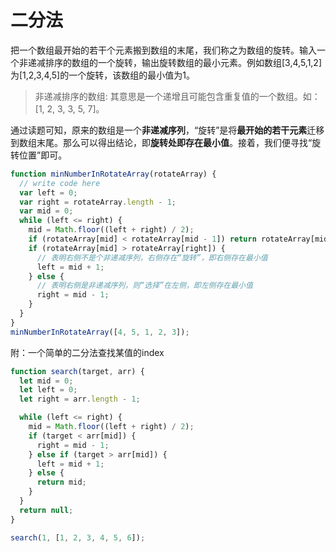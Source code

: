 # 二分法

把一个数组最开始的若干个元素搬到数组的末尾，我们称之为数组的旋转。输入一个非递减排序的数组的一个旋转，输出旋转数组的最小元素。例如数组[3,4,5,1,2]为[1,2,3,4,5]的一个旋转，该数组的最小值为1。

>非递减排序的数组: 其意思是一个递增且可能包含重复值的一个数组。如：[1, 2, 3, 3, 5, 7]。

通过读题可知，原来的数组是一个**非递减序列**，“旋转”是将**最开始的若干元素**迁移到数组末尾。那么可以得出结论，即**旋转处即存在最小值**。接着，我们便寻找“旋转位置”即可。

```js
function minNumberInRotateArray(rotateArray) {
  // write code here
  var left = 0;
  var right = rotateArray.length - 1;
  var mid = 0;
  while (left <= right) {
    mid = Math.floor((left + right) / 2);
    if (rotateArray[mid] < rotateArray[mid - 1]) return rotateArray[mid]; // 由于是个非递减序列。当某值小于其前一个值时，则某值一定是最小值
    if (rotateArray[mid] > rotateArray[right]) {
      // 表明右侧不是个非递减序列，右侧存在“旋转”，即右侧存在最小值
      left = mid + 1;
    } else {
      // 表明右侧是非递减序列，则“选择”在左侧，即左侧存在最小值
      right = mid - 1;
    }
  }
}
minNumberInRotateArray([4, 5, 1, 2, 3]);
```

附：一个简单的二分法查找某值的index
```js
function search(target, arr) {
  let mid = 0;
  let left = 0;
  let right = arr.length - 1;

  while (left <= right) {
    mid = Math.floor((left + right) / 2);
    if (target < arr[mid]) {
      right = mid - 1;
    } else if (target > arr[mid]) {
      left = mid + 1;
    } else {
      return mid;
    }
  }
  return null;
}

search(1, [1, 2, 3, 4, 5, 6]);
```